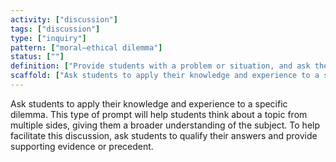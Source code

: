 ```yaml
---
activity: ["discussion"]
tags: ["discussion"]
type: ["inquiry"]
pattern: ["moral—ethical dilemma"]
status: [""]
definition: ["Provide students with a problem or situation, and ask them to explore one or more of the moral and ethical concerns. "]
scaffold: ["Ask students to apply their knowledge and experience to a specific dilemma. This type of prompt will help students think about a topic from multiple sides, giving them a broader understanding of the subject. To help facilitate this discussion,  ask students to qualify their answers and provide supporting evidence or precedent."]
---
```


Ask students to apply their knowledge and experience to a specific dilemma. This type of prompt will help students think about a topic from multiple sides, giving them a broader understanding of the subject. To help facilitate this discussion,  ask students to qualify their answers and provide supporting evidence or precedent.
